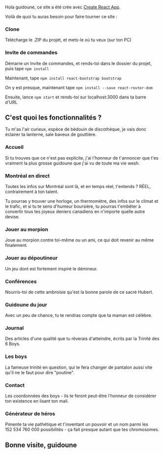 Hola guidoune, ce site a été crée avec [Create React App](https://github.com/facebook/create-react-app).


Voilà de quoi tu auras besoin pour faire tourner ce site :

### Clone

Télécharge le .ZIP du projet, et mets-le où tu veux (sur ton PC)

### Invite de commandes

Démarre un Invite de commandes, et rends-toi dans le dossier du projet, puis tape `npm install`

Maintenant, tape `npm install react-bootstrap bootstrap`

On y est presque, maintenant tape `npm install --save react-router-dom`

Ensuite, lance `npm start` et rends-toi sur localhost:3000 dans ta barre d'URL

## C'est quoi les fonctionnalités ?

Tu m'as l'air curieux, espèce de bédouin de discothèque, je vais donc éclairer ta lanterne, sale baveux de gouttière.

### Accueil

Si tu trouves que ce n'est pas explicite, j'ai l'honneur de t'annoncer que t'es vraiment la plus grosse guidoune que j'ai vu de toute ma vie wesh.

### Montréal en direct

Toutes les infos sur Montréal sont là, et en temps réel, t'entends ? RÉEL, contrairement à ton talent.

Tu pourras y trouver une horloge, un thermomètre, des infos sur le climat et le trafic, et si tu te sens d'humeur boursière, tu pourras t'embêter à convertir tous tes joyeux deniers canadiens en n'importe quelle autre devise.

### Jouer au morpion

Joue au morpion contre toi-même ou un ami, ce qui doit revenir au même finalement.

### Jouer au dépoutineur

Un jeu dont est fortement inspiré le démineur.

### Conférences

Nourris-toi de cette ambroisie qu'est la bonne parole de ce sacré Hubert.

### Guidoune du jour

Avec un peu de chance, tu te rendras compte que ta maman est célèbre.

### Journal

Des articles d'une qualité que tu rêverais d'atteindre, écrits par la Trinité des 6 Boys.

### Les boys

La fameuse trinité en question, qui te fera changer de pantalon aussi vite qu'il ne le faut pour dire "poutine".

### Contact
Les coordonnées des boys - ils te feront peut-être l'honneur de considérer ton existence en lisant ton mail.

### Générateur de héros

Pimente ta vie pathétique et t'inventant un pouvoir et un nom parmi les 152 534 760 000 possibilités - ça fait presque autant que tes chromosomes.

## Bonne visite, guidoune
